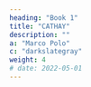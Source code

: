 ```yaml
---
heading: "Book 1"
title: "CATHAY"
description: ""
a: "Marco Polo"
c: "darkslategray"
weight: 4
# date: 2022-05-01
---
```

